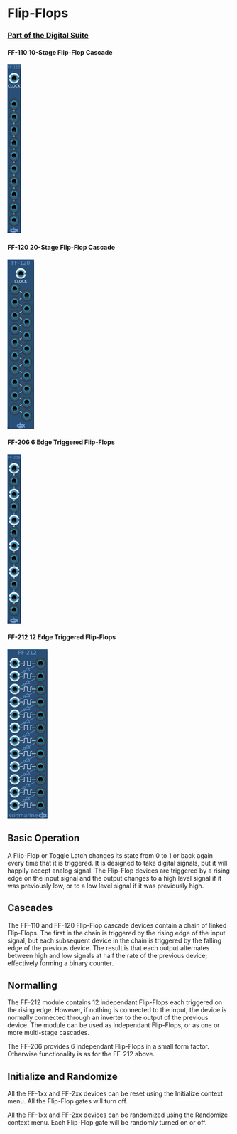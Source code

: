 # Flip-Flops
### [Part of the Digital Suite](DS.md)
#### FF-110 10-Stage Flip-Flop Cascade
![View of the Flip-Flop modules](FF-110.m.png "Flip-Flop Range")
#### FF-120 20-Stage Flip-Flop Cascade
![View of the Flip-Flop modules](FF-120.m.png "Flip-Flop Range")
#### FF-206 6 Edge Triggered Flip-Flops
![View of the Flip-Flop modules](FF-206.m.png "Flip-Flop Range")
#### FF-212 12 Edge Triggered Flip-Flops
![View of the Flip-Flop modules](FF-212.m.png "Flip-Flop Range")

## Basic Operation

A Flip-Flop or Toggle Latch changes its state from 0 to 1 or back again every time that it is triggered. It is designed to take digital signals, but it will happily accept analog signal. The Flip-Flop devices are triggered by a rising edge on the input signal and the output changes to a high level signal if it was previously low, or to a low level signal if it was previously high.

## Cascades

The FF-110 and FF-120 Flip-Flop cascade devices contain a chain of linked Flip-Flops. The first in the chain is triggered by the rising edge of the input signal, but each subsequent device in the chain is triggered by the falling edge of the previous device. The result is that each output alternates between high and low signals at half the rate of the previous device; effectively forming a binary counter.

## Normalling

The FF-212 module contains 12 independant Flip-Flops each triggered on the rising edge. However, if nothing is connected to the input, the device is normally connected through an inverter to the output of the previous device. The module can be used as independant Flip-Flops, or as one or more multi-stage cascades.

The FF-206 provides 6 independant Flip-Flops in a small form factor. Otherwise functionality is as for the FF-212 above.

## Initialize and Randomize

All the FF-1xx and FF-2xx devices can be reset using the Initialize context menu. All the Flip-Flop gates will turn off.

All the FF-1xx and FF-2xx devices can be randomized using the Randomize context menu. Each Flip-Flop gate will be randomly turned on or off.
